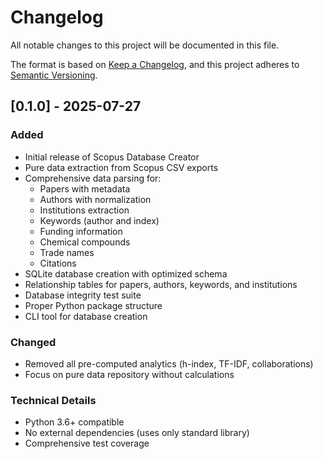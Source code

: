 # Changelog

All notable changes to this project will be documented in this file.

The format is based on [Keep a Changelog](https://keepachangelog.com/en/1.0.0/),
and this project adheres to [Semantic Versioning](https://semver.org/spec/v2.0.0.html).

## [0.1.0] - 2025-07-27

### Added
- Initial release of Scopus Database Creator
- Pure data extraction from Scopus CSV exports
- Comprehensive data parsing for:
  - Papers with metadata
  - Authors with normalization
  - Institutions extraction
  - Keywords (author and index)
  - Funding information
  - Chemical compounds
  - Trade names
  - Citations
- SQLite database creation with optimized schema
- Relationship tables for papers, authors, keywords, and institutions
- Database integrity test suite
- Proper Python package structure
- CLI tool for database creation

### Changed
- Removed all pre-computed analytics (h-index, TF-IDF, collaborations)
- Focus on pure data repository without calculations

### Technical Details
- Python 3.6+ compatible
- No external dependencies (uses only standard library)
- Comprehensive test coverage